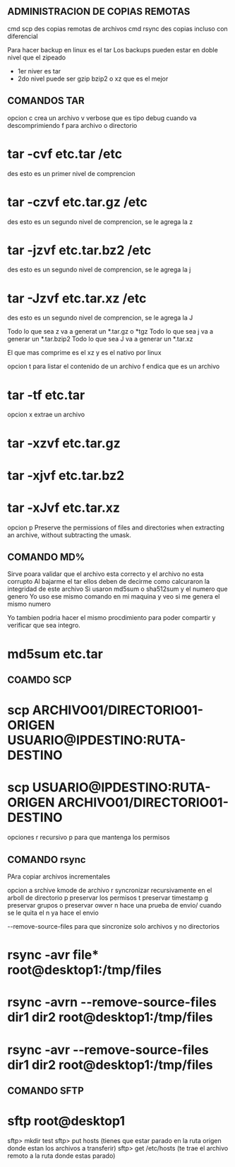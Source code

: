 
ADMINISTRACION DE COPIAS REMOTAS
---------------------------------

cmd scp
des copias remotas de archivos
cmd rsync
des copias incluso con diferencial

Para hacer backup en linux es el tar
Los backups pueden estar en doble nivel que el zipeado
 - 1er niver es tar
 - 2do nivel puede ser gzip bzip2 o xz que es el mejor

COMANDOS TAR
------------------------------------

opcion
c crea un archivo
v verbose que es tipo debug cuando va descomprimiendo
f para archivo o directorio

# tar -cvf etc.tar /etc
des esto es un primer nivel de comprencion

# tar -czvf etc.tar.gz /etc
des esto es un segundo nivel de comprencion, se le agrega la z
# tar -jzvf etc.tar.bz2 /etc
des esto es un segundo nivel de comprencion, se le agrega la j
# tar -Jzvf etc.tar.xz /etc
des esto es un segundo nivel de comprencion, se le agrega la J

Todo lo que sea z va a generat un *.tar.gz o *tgz
Todo lo que sea j va a generar un *.tar.bzip2
Todo lo que sea J va a generar un *.tar.xz

El que mas comprime es el xz y es el nativo por linux

opcion
t para listar el contenido de un archivo
f endica que es un archivo

# tar -tf etc.tar

opcion
x extrae un archivo

# tar -xzvf etc.tar.gz
# tar -xjvf etc.tar.bz2
# tar -xJvf etc.tar.xz

opcion
p Preserve the permissions of files and directories when extracting an archive, without subtracting the umask.

COMANDO MD%
--------------------------------------------
Sirve poara validar que el archivo esta correcto y el archivo no esta corrupto
Al bajarme el tar ellos deben de decirme como calcuraron la integridad de este archivo
Si usaron md5sum o sha512sum y el numero que genero
Yo uso ese mismo comando en mi maquina y veo si me genera el mismo numero

Yo tambien podria hacer el mismo procdimiento para poder compartir y verificar que sea integro.

# md5sum etc.tar 

COAMDO SCP
-----------------------------------------------

# scp ARCHIVO01/DIRECTORIO01-ORIGEN USUARIO@IPDESTINO:RUTA-DESTINO

# scp USUARIO@IPDESTINO:RUTA-ORIGEN ARCHIVO01/DIRECTORIO01-DESTINO


opciones
r recursivo
p para que mantenga los permisos


COMANDO rsync
----------------------------------------------------------------

PAra copiar archivos incrementales

opcion
a srchive kmode de archivo
r syncronizar recursivamente en el arboll de directorio
p preservar los permisos
t preservar timestamp
g preservar grupos
o preservar owver
n hace una prueba de envio/ cuando se le quita el n ya hace el envio

--remove-source-files para que sincronize solo archivos y no directorios

# rsync -avr file* root@desktop1:/tmp/files

# rsync -avrn --remove-source-files dir1 dir2 root@desktop1:/tmp/files
# rsync -avr --remove-source-files dir1 dir2 root@desktop1:/tmp/files


COMANDO SFTP
-----------------------------------------------------------------------

# sftp root@desktop1
sftp> mkdir test
sftp> put hosts (tienes que estar parado en la ruta origen donde estan los archivos a transferir)
sftp> get /etc/hosts (te trae el archivo remoto a la ruta donde estas parado)





















